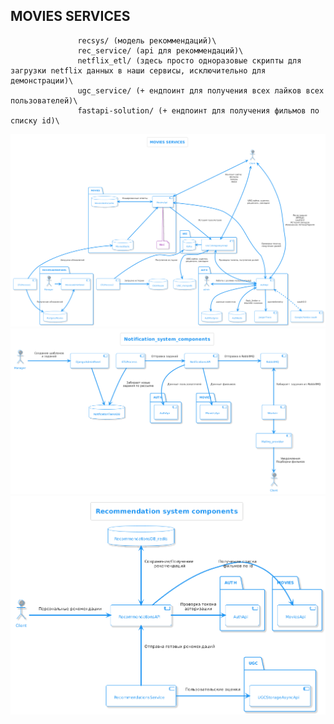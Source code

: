 ## MOVIES SERVICES
 
                   recsys/ (модель рекоммендаций)\
                   rec_service/ (api для рекоммендаций)\
                   netflix_etl/ (здесь просто одноразовые скрипты для загрузки netflix данных в наши сервисы, исключительно для демонстрации)\
                   ugc_service/ (+ ендпоинт для получения всех лайков всех пользователей)\
                   fastapi-solution/ (+ ендпоинт для получения фильмов по списку id)\
                   

![alt text](https://github.com/mybestnickname/movies-services/blob/master/scheme.png)
![alt text](https://github.com/mybestnickname/movies-services/blob/master/notifsystem.png)
![alt text](https://github.com/mybestnickname/movies-services/blob/master/recsystem.png)